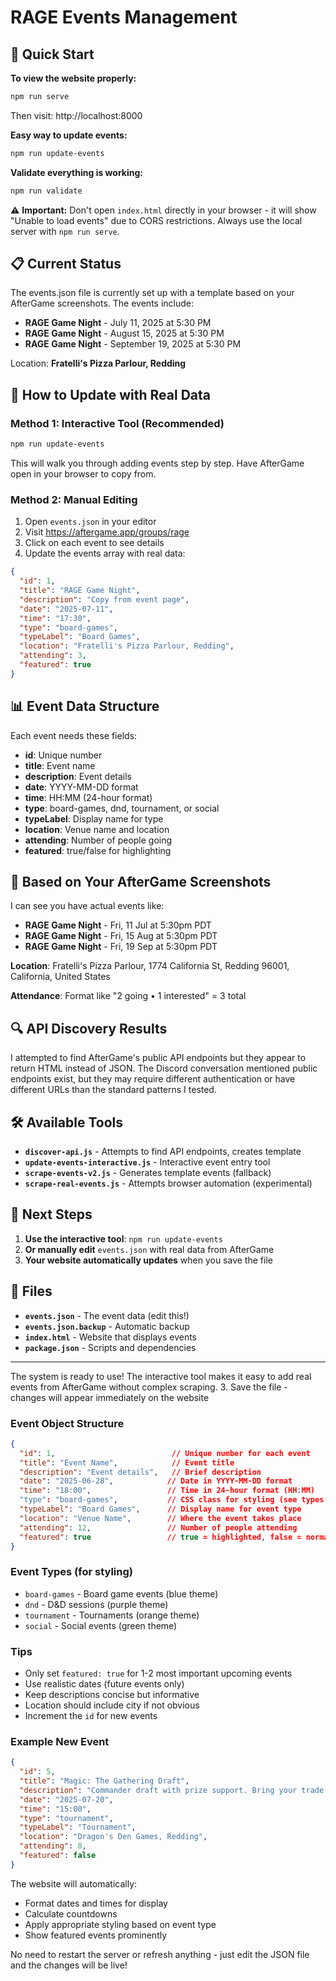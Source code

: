 # RAGE Events Management

## 🚀 Quick Start

**To view the website properly:**
```bash
npm run serve
```
Then visit: http://localhost:8000

**Easy way to update events:**
```bash
npm run update-events
```

**Validate everything is working:**
```bash
npm run validate
```

⚠️ **Important:** Don't open `index.html` directly in your browser - it will show "Unable to load events" due to CORS restrictions. Always use the local server with `npm run serve`.

## 📋 Current Status

The events.json file is currently set up with a template based on your AfterGame screenshots. The events include:

- **RAGE Game Night** - July 11, 2025 at 5:30 PM
- **RAGE Game Night** - August 15, 2025 at 5:30 PM  
- **RAGE Game Night** - September 19, 2025 at 5:30 PM

Location: **Fratelli's Pizza Parlour, Redding**

## 🔧 How to Update with Real Data

### Method 1: Interactive Tool (Recommended)
```bash
npm run update-events
```

This will walk you through adding events step by step. Have AfterGame open in your browser to copy from.

### Method 2: Manual Editing

1. Open `events.json` in your editor
2. Visit https://aftergame.app/groups/rage  
3. Click on each event to see details
4. Update the events array with real data:

```json
{
  "id": 1,
  "title": "RAGE Game Night",
  "description": "Copy from event page",
  "date": "2025-07-11",
  "time": "17:30",
  "type": "board-games",
  "typeLabel": "Board Games", 
  "location": "Fratelli's Pizza Parlour, Redding",
  "attending": 3,
  "featured": true
}
```

## 📊 Event Data Structure

Each event needs these fields:
- **id**: Unique number
- **title**: Event name  
- **description**: Event details
- **date**: YYYY-MM-DD format
- **time**: HH:MM (24-hour format)
- **type**: board-games, dnd, tournament, or social
- **typeLabel**: Display name for type
- **location**: Venue name and location
- **attending**: Number of people going
- **featured**: true/false for highlighting

## 🎯 Based on Your AfterGame Screenshots

I can see you have actual events like:
- **RAGE Game Night** - Fri, 11 Jul at 5:30pm PDT
- **RAGE Game Night** - Fri, 15 Aug at 5:30pm PDT
- **RAGE Game Night** - Fri, 19 Sep at 5:30pm PDT

**Location**: Fratelli's Pizza Parlour, 1774 California St, Redding 96001, California, United States

**Attendance**: Format like "2 going • 1 interested" = 3 total

## 🔍 API Discovery Results

I attempted to find AfterGame's public API endpoints but they appear to return HTML instead of JSON. The Discord conversation mentioned public endpoints exist, but they may require different authentication or have different URLs than the standard patterns I tested.

## 🛠️ Available Tools

- **`discover-api.js`** - Attempts to find API endpoints, creates template
- **`update-events-interactive.js`** - Interactive event entry tool
- **`scrape-events-v2.js`** - Generates template events (fallback)
- **`scrape-real-events.js`** - Attempts browser automation (experimental)

## 📝 Next Steps

1. **Use the interactive tool**: `npm run update-events`
2. **Or manually edit** `events.json` with real data from AfterGame
3. **Your website automatically updates** when you save the file

## 🎲 Files

- **`events.json`** - The event data (edit this!)
- **`events.json.backup`** - Automatic backup
- **`index.html`** - Website that displays events
- **`package.json`** - Scripts and dependencies

---

The system is ready to use! The interactive tool makes it easy to add real events from AfterGame without complex scraping.
3. Save the file - changes will appear immediately on the website

### Event Object Structure

```json
{
  "id": 1,                          // Unique number for each event
  "title": "Event Name",            // Event title
  "description": "Event details",   // Brief description
  "date": "2025-06-28",            // Date in YYYY-MM-DD format
  "time": "18:00",                 // Time in 24-hour format (HH:MM)
  "type": "board-games",           // CSS class for styling (see types below)
  "typeLabel": "Board Games",      // Display name for event type
  "location": "Venue Name",        // Where the event takes place
  "attending": 12,                 // Number of people attending
  "featured": true                 // true = highlighted, false = normal
}
```

### Event Types (for styling)

- `board-games` - Board game events (blue theme)
- `dnd` - D&D sessions (purple theme)
- `tournament` - Tournaments (orange theme)
- `social` - Social events (green theme)

### Tips

- Only set `featured: true` for 1-2 most important upcoming events
- Use realistic dates (future events only)
- Keep descriptions concise but informative
- Location should include city if not obvious
- Increment the `id` for new events

### Example New Event

```json
{
  "id": 5,
  "title": "Magic: The Gathering Draft",
  "description": "Commander draft with prize support. Bring your trade binders!",
  "date": "2025-07-20",
  "time": "15:00",
  "type": "tournament",
  "typeLabel": "Tournament",
  "location": "Dragon's Den Games, Redding",
  "attending": 8,
  "featured": false
}
```

The website will automatically:
- Format dates and times for display
- Calculate countdowns
- Apply appropriate styling based on event type
- Show featured events prominently

No need to restart the server or refresh anything - just edit the JSON file and the changes will be live!

